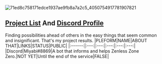 ![71ed8c758171edce1937ae9fb8a7a2c5_4050754917781907821](https://user-images.githubusercontent.com/64823926/220814453-d567af6a-6b1f-4987-9808-e1a2207b2f61.jpg)
<!-- ![71ed8c758171edce1937ae9fb8a7a2c5_405075491778190782](https://media.discordapp.net/attachments/1019924590723612733/1079016410916859920/bluearchive-20230217-105315-0001-YEIsyOo1.jpg) -->
<!-- ![Alt text](https://spotify-recently-played-readme.vercel.app/api?user=312ooppyhlmvawzd5x2tjx6h2dn4) -->
## [Project List](https://github.com/isnoa#project-list) And [Discord Profile](https://discord.com/users/1010159742104113162)
Finding possibilities ahead of others in the easy things that seem common and insignificant.
That's my project results.
|PLEFORM|NAME|ABOUT THAT|LINKS|STATUS|PUBLIC|
|:------:|:---:|:---:|:---:|:---:|:---:|
|Discord|Miyabi#8869|A bot that informs and helps Zenless Zone Zero.|NOT YET|Until the end of the service|FALSE|
